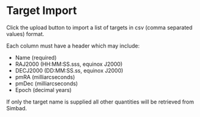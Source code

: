 # Target Import

Click the upload button to import a list of targets in csv (comma separated values) format.

Each column must have a header which may include:
* Name (required)
* RAJ2000 (HH:MM:SS.sss, equinox J2000)
* DECJ2000 (DD:MM:SS.ss, equinox J2000)
* pmRA (milliarcseconds)
* pmDec (milliarcseconds)
* Epoch (decimal years)

If only the target name is supplied all other quantities will be retrieved from Simbad.
